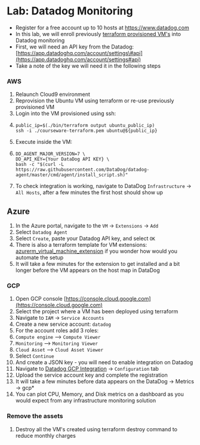 # Lab: Datadog Monitoring

* Register for a free account up to 10 hosts at https://www.datadog.com
* In this lab, we will enroll previously [terraform provisioned VM's](https://github.com/vkhazin/multicloud-courseware/tree/bc247795fd96e19a2f69555a662a579a53c318da/iac/lab-terraform.md) into Datadog monitoring
* First, we will need an API key from the Datadog: [https://app.datadoghq.com/account/settings\#api](https://app.datadoghq.com/account/settings#api)
* Take a note of the key we will need it in the following steps

### AWS

1. Relaunch Cloud9 environment
2. Reprovision the Ubuntu VM using terraform or re-use previously provisioned VM
3. Login into the VM provisioned using ssh:
4. ```text
   public_ip=$(./bin/terraform output ubuntu_public_ip)
   ssh -i ./courseware-terraform.pem ubuntu@${public_ip}
   ```
5. Execute inside the VM:
6. ```text
   DD_AGENT_MAJOR_VERSION=7 \
   DD_API_KEY={Your DataDog API KEY} \
   bash -c "$(curl -L https://raw.githubusercontent.com/DataDog/datadog-agent/master/cmd/agent/install_script.sh)"
   ```
7. To check integration is working, navigate to DataDog `Infrastructure` -&gt; `All Hosts`, after a few minutes the first host should show up

## Azure

1. In the Azure portal, navigate to the `VM` -&gt; `Extensions` -&gt; `Add`
2. Select `Datadog Agent`
3. Select `Create`, paste your Datadog API key, and select `OK`
4. There is also a terraform template for VM extensions: [azurerm\_virtual\_machine\_extension](https://www.terraform.io/docs/providers/azurerm/r/virtual_machine_extension.html) if you wonder how would you automate the setup
5. It will take a few minutes for the extension to get installed and a bit longer before the VM appears on the host map in DataDog

### GCP

1. Open GCP console [https://console.cloud.google.com](https://console.cloud.google.com)
2. Select the project where a VM has been deployed using terraform
3. Navigate to `IAM` -&gt; `Service Accounts`
4. Create a new service account: `datadog`
5. For the account roles add 3 roles:
6. `Compute engine` —&gt; `Compute Viewer`
7. `Monitoring` —&gt; `Monitoring Viewer`
8. `Cloud Asset` —&gt; `Cloud Asset Viewer`
9. Select `Continue`
10. And create a JSON key - you will need to enable integration on Datadog
11. Navigate to [Datadog GCP Integration](https://app.datadoghq.com/account/settings#integrations/google_cloud_platform) -&gt; `Configuration` tab
12. Upload the service account key and complete the registration
13. It will take a few minutes before data appears on the DataDog -&gt; Metrics -&gt; gcp\*
14. You can plot CPU, Memory, and Disk metrics on a dashboard as you would expect from any infrastructure monitoring solution

### Remove the assets

1. Destroy all the VM's created using terraform destroy command to reduce monthly charges

